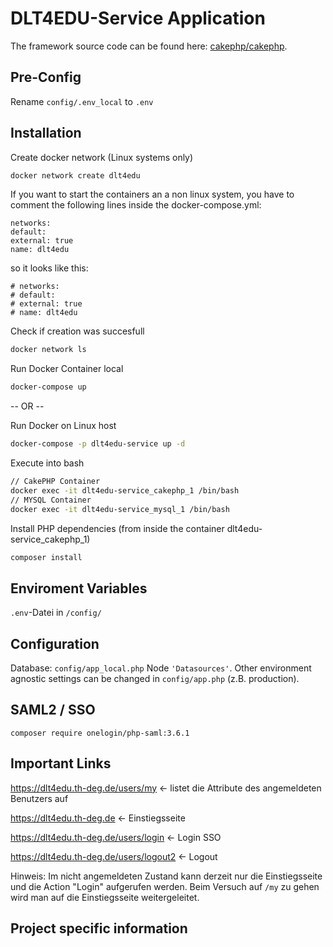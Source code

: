 # DLT4EDU-Service Application

The framework source code can be found here: [cakephp/cakephp](https://github.com/cakephp/cakephp).

## Pre-Config

Rename ``config/.env_local`` to ``.env``

## Installation

Create docker network (Linux systems only)
```bash
docker network create dlt4edu
```
If you want to start the containers an a non linux system, you have to comment the following lines inside the docker-compose.yml:
```
networks:
default:
external: true
name: dlt4edu
```
so it looks like this:
```
# networks:
# default:
# external: true
# name: dlt4edu
```

Check if creation was succesfull
```bash
docker network ls
```

Run Docker Container local

```bash
docker-compose up
```

-- OR --

Run Docker on Linux host
```bash
docker-compose -p dlt4edu-service up -d
```

Execute into bash

```bash
// CakePHP Container
docker exec -it dlt4edu-service_cakephp_1 /bin/bash
// MYSQL Container
docker exec -it dlt4edu-service_mysql_1 /bin/bash
```

Install PHP dependencies (from inside the container dlt4edu-service_cakephp_1)

```bash
composer install
```

## Enviroment Variables

``.env``-Datei in ``/config/``

## Configuration

Database: `config/app_local.php` Node
`'Datasources'`.
Other environment agnostic settings can be changed in `config/app.php` (z.B. production).


## SAML2 / SSO

``composer require onelogin/php-saml:3.6.1``

## Important Links

https://dlt4edu.th-deg.de/users/my <- listet die Attribute des angemeldeten Benutzers auf

https://dlt4edu.th-deg.de <- Einstiegsseite

https://dlt4edu.th-deg.de/users/login <- Login SSO

https://dlt4edu.th-deg.de/users/logout2 <- Logout

Hinweis: Im nicht angemeldeten Zustand kann derzeit nur die Einstiegsseite und die Action "Login" aufgerufen werden.
Beim Versuch auf ``/my`` zu gehen wird man auf die Einstiegsseite weitergeleitet.

## Project specific information


